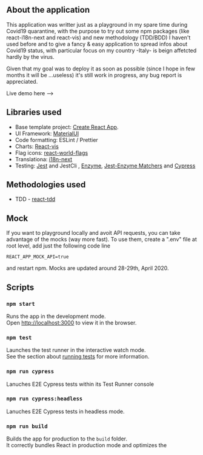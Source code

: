 ## About the application

This application was writter just as a playground in my spare time during Covid19 quarantine, with the purpose to try out some npm packages (like react-i18n-next and react-vis) and new methodology (TDD/BDD) I haven't used before and to give a fancy & easy application to spread infos about Covid19 status, with particular focus on my country -Italy- is beign affetcted hardly by the virus.

Given that my goal was to deploy it as soon as possible (since I hope in few months it will be ...useless) it's still work in progress, any bug report is appreciated.

Live demo here -->

## Libraries used

- Base template project: [Create React App](https://github.com/facebook/create-react-app).
- UI Framework: [MaterialUI](https://material-ui.com/)
- Code formatting: ESLint / Prettier
- Charts: [React-vis](https://uber.github.io/react-vis/)
- Flag icons: [react-world-flags](https://www.npmjs.com/package/react-world-flags)
- Translationa: [i18n-next](https://react.i18next.com/)
- Testing: [Jest](https://jestjs.io/docs/en/expect.html) and JestCli , [Enzyme](https://gist.github.com/jahe/9bf2cb1f849b7ed96c6ce20ede7f66a2), [Jest-Enzyme Matchers](https://github.com/FormidableLabs/enzyme-matchers/blob/master/packages/jest-enzyme/README.md) and [Cypress](https://www.cypress.io/)

## Methodologies used

- TDD - [react-tdd](https://github.com/15Dkatz/react-tdd/blob/master/lootcheck/src/components/App.test.js)

## Mock

If you want to playground locally and avoit API requests, you can take advantage of the mocks (way more fast).
To use them, create a ".env" file at root level, add just the following code line

```
REACT_APP_MOCK_API=true
```

and restart npm. Mocks are updated around 28-29th, April 2020.

## Scripts

### `npm start`

Runs the app in the development mode.<br />
Open [http://localhost:3000](http://localhost:3000) to view it in the browser.

### `npm test`

Launches the test runner in the interactive watch mode.<br />
See the section about [running tests](https://facebook.github.io/create-react-app/docs/running-tests) for more information.

### `npm run cypress`

Lanuches E2E Cypress tests within its Test Runner console

### `npm run cypress:headless`

Lanuches E2E Cypress tests in headless mode.

### `npm run build`

Builds the app for production to the `build` folder.<br />
It correctly bundles React in production mode and optimizes the
